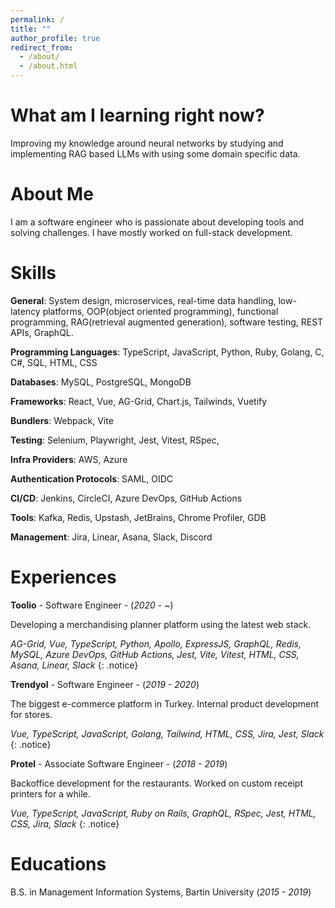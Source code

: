 ```yaml
---
permalink: /
title: ""
author_profile: true
redirect_from: 
  - /about/
  - /about.html
---
```


What am I learning right now?
===
Improving my knowledge around neural networks by studying and implementing RAG based LLMs with using some domain specific data.

About Me
===
I am a software engineer who is passionate about developing tools and solving challenges. I have mostly worked on full-stack development.

Skills
===
**General**: System design, microservices, real-time data handling, low-latency platforms, OOP(object oriented programming), functional programming, RAG(retrieval augmented generation), software testing, REST APIs, GraphQL.

**Programming Languages**: TypeScript, JavaScript, Python, Ruby, Golang, C, C#, SQL, HTML, CSS

**Databases**: MySQL, PostgreSQL, MongoDB

**Frameworks**: React, Vue, AG-Grid, Chart.js, Tailwinds, Vuetify

**Bundlers**: Webpack, Vite

**Testing**: Selenium, Playwright, Jest, Vitest, RSpec, 

**Infra Providers**: AWS, Azure

**Authentication Protocols**: SAML, OIDC

**CI/CD**: Jenkins, CircleCI, Azure DevOps, GitHub Actions

**Tools**: Kafka, Redis, Upstash, JetBrains, Chrome Profiler, GDB

**Management**: Jira, Linear, Asana, Slack, Discord

Experiences
===
**Toolio** - Software Engineer - (*2020 - ~*)

Developing a merchandising planner platform using the latest web stack.

*AG-Grid, Vue, TypeScript, Python, Apollo, ExpressJS, GraphQL, Redis, MySQL, Azure DevOps, GitHub Actions, Jest, Vite, Vitest, HTML, CSS, Asana, Linear, Slack*
{: .notice}

**Trendyol** - Software Engineer - (*2019 - 2020*)

The biggest e-commerce platform in Turkey. Internal product development for stores.

*Vue, TypeScript, JavaScript, Golang, Tailwind, HTML, CSS, Jira, Jest, Slack*
{: .notice}


**Protel** - Associate Software Engineer - (*2018 - 2019*)

Backoffice development for the restaurants. Worked on custom receipt printers for a while.

*Vue, TypeScript, JavaScript, Ruby on Rails, GraphQL, RSpec, Jest, HTML, CSS, Jira, Slack*
{: .notice}

Educations
===
B.S. in Management Information Systems, Bartin University (*2015 - 2019*)